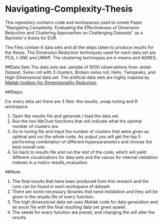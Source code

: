 # Navigating-Complexity-Thesis
This repository contains code and workspaces used to create Paper "Navigating Complexity: Evaluating the Effectiveness of Dimension Reduction and Clustering Approaches on Challenging Datasets" as a Bachelor's thesis for EUR. 

The Files contain 6 data sets and all the steps taken to produce results for the thesis. 
The Dimension Reduction techniques used for each data set are PCA, t-SNE and UMAP. 
The clustering techniques are k-means and AGNES. 

##Data Sets
The data sets are: sample of 5000 observations from Jester Dataset, Swiss roll with 3 clusters, Broken swiss roll, Helix, Twinpeaks, and High-Dimensional data set. The artificial data sets are highly inspired by [Matlab-toolbox-for-Dimensionality-Reduction](https://github.com/UMD-ISL/Matlab-Toolbox-for-Dimensionality-Reduction).

##Steps:

For every data set there are 3 files: the results, umap tuning and R workspace. 
1. Open the results file and generate / load the data set. 
2. Run the two NbClust functions that will indicate what the optimal number of clusters are.
3. Go to tuning file and input the number of clusters that were given as optimal and run the whole code. As output you will get the top 5 performing combination of different hyperparameters and choose the best overall one.
4. Go back to results file and run the rest of the code, which will yield different visualizations for data sets and the values for internal validation indexes in a matrix results_evaluation. 

##Note:
1. The final results that have been produced from this reseach and the runs can be found in each workspace of dataset.
2. There are some necessary libraries that need instalation and they will be given in the results file of every function.
3. The high dimensional data set uses Matlab code for data generation and an excel file with the final resulting data set given aswell.
4. The seeds for every function are preset, and changing the will alter the results.
